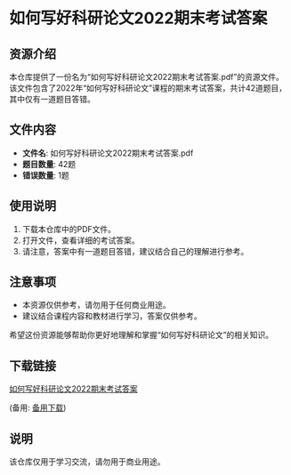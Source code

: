 # 如何写好科研论文2022期末考试答案

## 资源介绍

本仓库提供了一份名为“如何写好科研论文2022期末考试答案.pdf”的资源文件。该文件包含了2022年“如何写好科研论文”课程的期末考试答案，共计42道题目，其中仅有一道题目答错。

## 文件内容

- **文件名**: 如何写好科研论文2022期末考试答案.pdf
- **题目数量**: 42题
- **错误数量**: 1题

## 使用说明

1. 下载本仓库中的PDF文件。
2. 打开文件，查看详细的考试答案。
3. 请注意，答案中有一道题目答错，建议结合自己的理解进行参考。

## 注意事项

- 本资源仅供参考，请勿用于任何商业用途。
- 建议结合课程内容和教材进行学习，答案仅供参考。

希望这份资源能够帮助你更好地理解和掌握“如何写好科研论文”的相关知识。

## 下载链接
[如何写好科研论文2022期末考试答案](https://pan.quark.cn/s/53988c593cbc) 

(备用: [备用下载](https://pan.baidu.com/s/1Gidlry9PSWghXcuIwdMjwQ?pwd=1234))

## 说明

该仓库仅用于学习交流，请勿用于商业用途。
